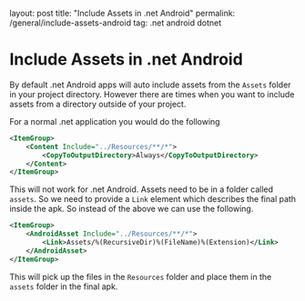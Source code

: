 layout: post
title: "Include Assets in .net Android"
permalink: /general/include-assets-android
tag: .net android dotnet

# Include Assets in .net Android

By default .net Android apps will auto include assets from the `Assets` folder
in your project directory. However there are times when you want to include assets
from a directory outside of your project. 

For a normal .net application you would do the following

```xml
<ItemGroup>
    <Content Include="../Resources/**/*">
        <CopyToOutputDirectory>Always</CopyToOutputDirectory>
    </Content>
</ItemGroup>
```

This will not work for .net Android. Assets need to be in a folder called `assets`.
So we need to provide a `Link` element which describes the final path inside the apk.
So instead of the above we can use the following.

```xml
<ItemGroup>
    <AndroidAsset Include="../Resources/**/*">
        <Link>Assets/%(RecursiveDir)%(FileName)%(Extension)</Link>
    </AndroidAsset>
</ItemGroup>
```

This will pick up the files in the `Resources` folder and place them in the `assets`
folder in the final apk.